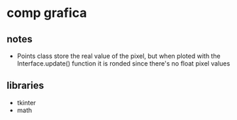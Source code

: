 # comp grafica
## notes
- Points class store the real value of the pixel, but when ploted with the Interface.update() function it is ronded since there's no float pixel values

## libraries
- tkinter
- math
